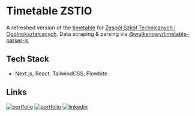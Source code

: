 # Timetable ZSTIO

A refreshed version of the [timetable](https://www.zstio-elektronika.pl/plan/index.html) for [Zespół Szkół Technicznych i Ogólnokształcących](https://zstiojar.edu.pl/).
Data scraping & parsing via [@wulkanowy/timetable-parser-js](https://github.com/wulkanowy/timetable-parser-js)

## Tech Stack

- Next.js, React, TailwindCSS, Flowbite

## Links

[![portfolio](https://img.shields.io/badge/GitHub-rvyk-100000?style=for-the-badge&logo=github&logoColor=white)](https://github.com/rvyk/)
[![portfolio](https://img.shields.io/badge/Github-majusss-100000?style=for-the-badge&logo=github&logoColor=white)](https://github.com/majusss/)
[![linkedin](https://img.shields.io/badge/TRY-0A66C2?style=for-the-badge&logoColor=white)](https://plan-lekcji.awfulworld.space/)
